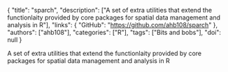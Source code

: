 {
  "title": "sparch",
  "description": ["A set of extra utilities that extend the functionlaity provided by core packages for spatial data management and analysis in R"],
  "links": {
    "GitHub": "https://github.com/ahb108/sparch"
  },
  "authors": ["ahb108"],
  "categories": ["R"],
  "tags": ["Bits and bobs"],
  "doi": null
}

<!-- Generated by csv2md.R – do not edit by hand -->

A set of extra utilities that extend the functionlaity provided by core packages for spatial data management and analysis in R